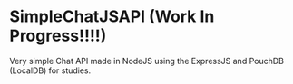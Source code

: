 # SimpleChatJSAPI (Work In Progress!!!!)

Very simple Chat API made in NodeJS using the ExpressJS and PouchDB (LocalDB) for studies.
